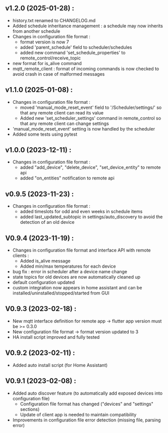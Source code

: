 ## v1.2.0 (2025-01-28) :
- history.txt renamed to CHANGELOG.md
- Added schedule inheritance management : a schedule may now inherits from another schedule
- Changes in configuration file format :
	- format version is now 7
	- added 'parent_schedule' field to scheduler/schedules
	- added new command 'set_schedule_properties' to remote_control/receive_topic
- new format for is_alive command
- mqtt_remote_client : format of incoming commands is now checked to avoid crash in case of malformed messages

## v1.1.0 (2025-01-08) :
- Changes in configuration file format :
	- moved 'manual_mode_reset_event' field to '/Scheduler/settings/' so that any remote client can read its value
	- Added new 'set_scheduler_settings' command in remote_control so that any remote client can change settings
- 'manual_mode_reset_event' setting is now handled by the scheduler
- Added some tests using pytest

## v1.0.0 (2023-12-11) :
- Changes in configuration file format :
	- added "add_device", "delete_device", "set_device_entity" to remote api
	- added "on_entities" notification to remote api

## v0.9.5 (2023-11-23) :
- Changes in configuration file format :
	- added timeslots for odd and even weeks in schedule items
	- added last_updated_subtopic in settings/auto_discovery to avoid the detection of an old device

## V0.9.4 (2023-11-19) :
- Changes in configuration file format and interface API with remote clients :
	- Added is_alive message
	- Added min/max temperatures for each device
- bug fix : error in scheduler after a device name change
- state topics for old devices are now automatically cleaned up
- default configuration updated
- custom integration now appears in home assistant and can be installed/uninstalled/stopped/started from GUI

## V0.9.3 (2023-02-18) :
- New mqtt interface definition for remote app
  -> flutter app version must be >= 0.3.0
- New configuration file format
  -> format version updated to 3
- HA install script improved and fully tested

## V0.9.2 (2023-02-11) :
- Added auto install script (for Home Assistant)

## V0.9.1 (2023-02-08) :
- Added auto discover feature (to automatically add exposed devices into configuration file)
  - Configuration file format has changed ("devices" and "settings" sections)
  - Update of client app is needed to maintain compatibility
- Improvements in configuration file error detection (missing file, parsing error)